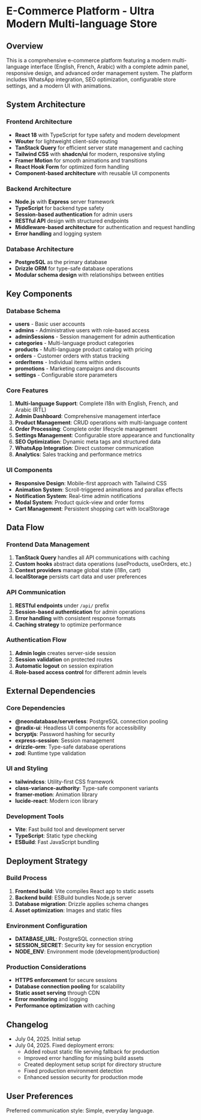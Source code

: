 # E-Commerce Platform - Ultra Modern Multi-language Store

## Overview

This is a comprehensive e-commerce platform featuring a modern multi-language interface (English, French, Arabic) with a complete admin panel, responsive design, and advanced order management system. The platform includes WhatsApp integration, SEO optimization, configurable store settings, and a modern UI with animations.

## System Architecture

### Frontend Architecture
- **React 18** with TypeScript for type safety and modern development
- **Wouter** for lightweight client-side routing
- **TanStack Query** for efficient server state management and caching
- **Tailwind CSS** with **shadcn/ui** for modern, responsive styling
- **Framer Motion** for smooth animations and transitions
- **React Hook Form** for optimized form handling
- **Component-based architecture** with reusable UI components

### Backend Architecture
- **Node.js** with **Express** server framework
- **TypeScript** for backend type safety
- **Session-based authentication** for admin users
- **RESTful API** design with structured endpoints
- **Middleware-based architecture** for authentication and request handling
- **Error handling** and logging system

### Database Architecture
- **PostgreSQL** as the primary database
- **Drizzle ORM** for type-safe database operations
- **Modular schema design** with relationships between entities

## Key Components

### Database Schema
- **users** - Basic user accounts
- **admins** - Administrative users with role-based access
- **adminSessions** - Session management for admin authentication
- **categories** - Multi-language product categories
- **products** - Multi-language product catalog with pricing
- **orders** - Customer orders with status tracking
- **orderItems** - Individual items within orders
- **promotions** - Marketing campaigns and discounts
- **settings** - Configurable store parameters

### Core Features
1. **Multi-language Support**: Complete i18n with English, French, and Arabic (RTL)
2. **Admin Dashboard**: Comprehensive management interface
3. **Product Management**: CRUD operations with multi-language content
4. **Order Processing**: Complete order lifecycle management
5. **Settings Management**: Configurable store appearance and functionality
6. **SEO Optimization**: Dynamic meta tags and structured data
7. **WhatsApp Integration**: Direct customer communication
8. **Analytics**: Sales tracking and performance metrics

### UI Components
- **Responsive Design**: Mobile-first approach with Tailwind CSS
- **Animation System**: Scroll-triggered animations and parallax effects
- **Notification System**: Real-time admin notifications
- **Modal System**: Product quick-view and order forms
- **Cart Management**: Persistent shopping cart with localStorage

## Data Flow

### Frontend Data Management
1. **TanStack Query** handles all API communications with caching
2. **Custom hooks** abstract data operations (useProducts, useOrders, etc.)
3. **Context providers** manage global state (i18n, cart)
4. **localStorage** persists cart data and user preferences

### API Communication
1. **RESTful endpoints** under `/api/` prefix
2. **Session-based authentication** for admin operations
3. **Error handling** with consistent response formats
4. **Caching strategy** to optimize performance

### Authentication Flow
1. **Admin login** creates server-side session
2. **Session validation** on protected routes
3. **Automatic logout** on session expiration
4. **Role-based access control** for different admin levels

## External Dependencies

### Core Dependencies
- **@neondatabase/serverless**: PostgreSQL connection pooling
- **@radix-ui**: Headless UI components for accessibility
- **bcryptjs**: Password hashing for security
- **express-session**: Session management
- **drizzle-orm**: Type-safe database operations
- **zod**: Runtime type validation

### UI and Styling
- **tailwindcss**: Utility-first CSS framework
- **class-variance-authority**: Type-safe component variants
- **framer-motion**: Animation library
- **lucide-react**: Modern icon library

### Development Tools
- **Vite**: Fast build tool and development server
- **TypeScript**: Static type checking
- **ESBuild**: Fast JavaScript bundling

## Deployment Strategy

### Build Process
1. **Frontend build**: Vite compiles React app to static assets
2. **Backend build**: ESBuild bundles Node.js server
3. **Database migration**: Drizzle applies schema changes
4. **Asset optimization**: Images and static files

### Environment Configuration
- **DATABASE_URL**: PostgreSQL connection string
- **SESSION_SECRET**: Security key for session encryption
- **NODE_ENV**: Environment mode (development/production)

### Production Considerations
- **HTTPS enforcement** for secure sessions
- **Database connection pooling** for scalability
- **Static asset serving** through CDN
- **Error monitoring** and logging
- **Performance optimization** with caching

## Changelog

- July 04, 2025. Initial setup
- July 04, 2025. Fixed deployment errors:
  * Added robust static file serving fallback for production
  * Improved error handling for missing build assets
  * Created deployment setup script for directory structure
  * Fixed production environment detection
  * Enhanced session security for production mode

## User Preferences

Preferred communication style: Simple, everyday language.